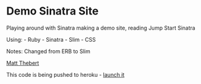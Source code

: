 Demo Sinatra Site
=================

Playing around with Sinatra making a demo site, reading Jump Start Sinatra

Using:
	- Ruby
	- Sinatra
	- Slim
	- CSS

Notes: Changed from ERB to Slim

[Matt Thebert](matt@thebert.com)

This code is being pushed to heroku - [launch it](http://obscure-citadel-5269.herokuapp.com)